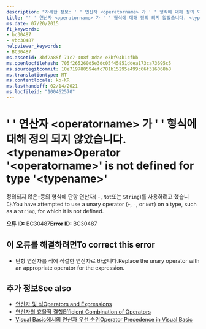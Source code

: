 ```yaml
---
description: "자세한 정보: ' ' 연산자 <operatorname> 가 ' ' 형식에 대해 정의 되지 않았습니다. <typename>"
title: "' ' 연산자 <operatorname> 가 ' ' 형식에 대해 정의 되지 않았습니다. <typename>"
ms.date: 07/20/2015
f1_keywords:
- bc30487
- vbc30487
helpviewer_keywords:
- BC30487
ms.assetid: 3bf2a85f-71c7-408f-8dae-e3bf94b1cfbb
ms.openlocfilehash: 705f265260d5e3dc05f45851ddea173ca73695c5
ms.sourcegitcommit: 10e719780594efc781b15295e499c66f316068b8
ms.translationtype: MT
ms.contentlocale: ko-KR
ms.lasthandoff: 02/14/2021
ms.locfileid: "100462570"
---
```

# <a name="operator-operatorname-is-not-defined-for-type-typename"></a><span data-ttu-id="06204-103">' ' 연산자 \<operatorname> 가 ' ' 형식에 대해 정의 되지 않았습니다. \<typename></span><span class="sxs-lookup"><span data-stu-id="06204-103">Operator '\<operatorname>' is not defined for type '\<typename>'</span></span>

<span data-ttu-id="06204-104">정의되지 않은`+`등의 형식에 단항 연산자( `-`, `Not`또는 `String`)를 사용하려고 했습니다.</span><span class="sxs-lookup"><span data-stu-id="06204-104">You have attempted to use a unary operator (`+`, `-`, or `Not`) on a type, such as a `String`, for which it is not defined.</span></span>  
  
 <span data-ttu-id="06204-105">**오류 ID:** BC30487</span><span class="sxs-lookup"><span data-stu-id="06204-105">**Error ID:** BC30487</span></span>  
  
## <a name="to-correct-this-error"></a><span data-ttu-id="06204-106">이 오류를 해결하려면</span><span class="sxs-lookup"><span data-stu-id="06204-106">To correct this error</span></span>  
  
- <span data-ttu-id="06204-107">단항 연산자를 식에 적절한 연산자로 바꿉니다.</span><span class="sxs-lookup"><span data-stu-id="06204-107">Replace the unary operator with an appropriate operator for the expression.</span></span>  
  
## <a name="see-also"></a><span data-ttu-id="06204-108">추가 정보</span><span class="sxs-lookup"><span data-stu-id="06204-108">See also</span></span>

- [<span data-ttu-id="06204-109">연산자 및 식</span><span class="sxs-lookup"><span data-stu-id="06204-109">Operators and Expressions</span></span>](../programming-guide/language-features/operators-and-expressions/index.md)
- [<span data-ttu-id="06204-110">연산자의 효율적 결합</span><span class="sxs-lookup"><span data-stu-id="06204-110">Efficient Combination of Operators</span></span>](../programming-guide/language-features/operators-and-expressions/efficient-combination-of-operators.md)
- [<span data-ttu-id="06204-111">Visual Basic에서의 연산자 우선 순위</span><span class="sxs-lookup"><span data-stu-id="06204-111">Operator Precedence in Visual Basic</span></span>](../language-reference/operators/operator-precedence.md)
